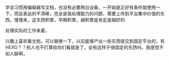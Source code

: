 学会习惯用编辑器写文档，也没有必要两台设备，一开始是正好有条件就使用一下，而且表达的不清晰，完全是我处理能力的问题，需要上传到平台集中价值的东西，慢慢来，这东西积累，早期积累，越积累是肯定是越好的

处理实际的工作来着，

兴趣上喜欢看文档，可以替换一下，以后能够产出一些东西提交到固定平台的，有HEXO？？别人也不打算给你们看就是了，会有这样子很固定的东西吗，我感觉不如人脉啊，